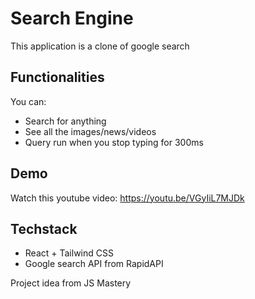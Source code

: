 

# Search Engine

This application is a clone of google search

## Functionalities

You can:
- Search for anything
- See all the images/news/videos
- Query run when you stop typing for 300ms

## Demo
Watch this youtube video:
https://youtu.be/VGyIiL7MJDk

## Techstack
- React + Tailwind CSS
- Google search API from RapidAPI

Project idea from JS Mastery

